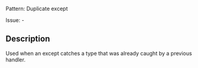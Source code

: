 Pattern: Duplicate except

Issue: -

## Description

Used when an except catches a type that was already caught by a previous handler.